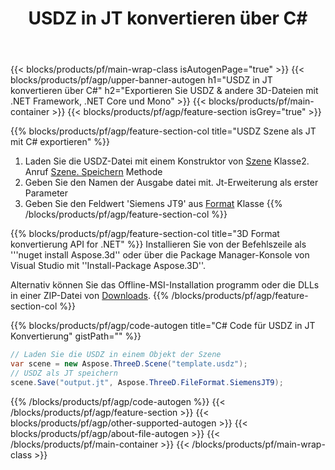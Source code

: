 ﻿---
title: USDZ in JT konvertieren über C# 
description: USDZ & andere 3D-Dateien mit .NET API konvertieren
url: /de/net/conversion/usdz-to-jt/
family: 3d
platformtag: net
feature: conversion
informat: USDZ
outformat: JT
otherformats: JT PDF DXF ASE GLTF DRC DAE HTML 
---
{{< blocks/products/pf/main-wrap-class isAutogenPage="true" >}}
{{< blocks/products/pf/agp/upper-banner-autogen h1="USDZ in JT konvertieren über C#" h2="Exportieren Sie USDZ & andere 3D-Dateien mit .NET Framework, .NET Core und Mono" >}}
{{< blocks/products/pf/main-container >}}
{{< blocks/products/pf/agp/feature-section isGrey="true" >}}

{{% blocks/products/pf/agp/feature-section-col title="USDZ Szene als JT mit C# exportieren" %}}
1. Laden Sie die USDZ-Datei mit einem Konstruktor von [Szene](https://apireference.aspose.com/3d/net/aspose.threed/scene) Klasse2. Anruf [Szene. Speichern](https://apireference.aspose.com/3d/net/aspose.threed/scene/methods/save/index) Methode
3. Geben Sie den Namen der Ausgabe datei mit. Jt-Erweiterung als erster Parameter
4. Geben Sie den Feldwert 'Siemens JT9' aus [Format](https://apireference.aspose.com/3d/net/aspose.threed/fileformat/fields/index) Klasse
{{% /blocks/products/pf/agp/feature-section-col %}}

{{% blocks/products/pf/agp/feature-section-col title="3D Format konvertierung API for .NET" %}}
Installieren Sie von der Befehlszeile als '''nuget install Aspose.3d'' oder über die Package Manager-Konsole von Visual Studio mit ''Install-Package Aspose.3D''.

Alternativ können Sie das Offline-MSI-Installation programm oder die DLLs in einer ZIP-Datei von [Downloads](https://downloads.aspose.com/3d/net).
{{% /blocks/products/pf/agp/feature-section-col %}}

{{% blocks/products/pf/agp/code-autogen title="C# Code für USDZ in JT Konvertierung" gistPath="" %}}
```cs
// Laden Sie die USDZ in einem Objekt der Szene 
var scene = new Aspose.ThreeD.Scene("template.usdz");
// USDZ als JT speichern 
scene.Save("output.jt", Aspose.ThreeD.FileFormat.SiemensJT9);

```
{{% /blocks/products/pf/agp/code-autogen %}}
{{< /blocks/products/pf/agp/feature-section >}}
{{< blocks/products/pf/agp/other-supported-autogen >}}
{{< blocks/products/pf/agp/about-file-autogen >}}
{{< /blocks/products/pf/main-container >}}
{{< /blocks/products/pf/main-wrap-class >}}